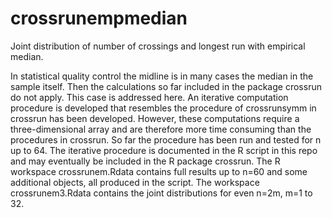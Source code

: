 # crossrunempmedian
Joint distribution of number of crossings and longest run with empirical median.

In statistical quality control the midline is in many cases the median in the sample itself. Then the calculations so far included in the package crossrun do not apply. This case is addressed here. An iterative computation procedure is developed that resembles the procedure of crossrunsymm in crossrun has been developed. However, these computations require a three-dimensional array and are therefore more time consuming than the procedures in crossrun. So far the procedure has been run and tested for n up to 64. The iterative procedure is documented in the R script in this repo and may eventually be included in the R package crossrun. The R workspace crossrunem.Rdata contains full results up to n=60 and some additional objects, all produced in the script. The workspace crossrunem3.Rdata contains the joint distributions for even n=2m, m=1 to 32.
